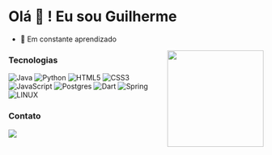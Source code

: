 <h1> Olá 🤙 ! Eu sou Guilherme</h1>

- 🌱 Em constante aprendizado
<!--
[![Blog](https://img.shields.io/badge/Java-ED8B00?style=for-the-badge&logo=openjdk&logoColor=white)](https://github.com/guilhermemelolima/algoritmos-java)
-->

<div>
    <a href="https://github.com/guilhermemelolima">
       <!-- <img align="center" height="180em"  src="https://github-readme-stats.vercel.app/api?username=guilhermemelolima&show_icons=true&theme=tokyonight" />-->
        <img align="right" height="190em"  src="https://github-readme-stats.vercel.app/api/top-langs/?username=guilhermemelolima&hide_progress=true&layout=compact&theme=tokyonight" />
    </a>
</div>

### Tecnologias

![Java](https://img.shields.io/badge/java-%23ED8B00.svg?style=for-the-badge&logo=java&logoColor=white) 
![Python](https://img.shields.io/badge/python-3670A0?style=for-the-badge&logo=python&logoColor=ffdd54) 
![HTML5](https://img.shields.io/badge/html5-%23E34F26.svg?style=for-the-badge&logo=html5&logoColor=white) 
![CSS3](https://img.shields.io/badge/css3-%231572B6.svg?style=for-the-badge&logo=css3&logoColor=white)
![JavaScript](https://img.shields.io/badge/javascript-%23323330.svg?style=for-the-badge&logo=javascript&logoColor=%23F7DF1E) 
![Postgres](https://img.shields.io/badge/postgres-%23316192.svg?style=for-the-badge&logo=postgresql&logoColor=white) 
![Dart](https://img.shields.io/badge/dart-%230175C2.svg?style=for-the-badge&logo=dart&logoColor=white)
![Spring](https://img.shields.io/badge/Spring-6DB33F?style=for-the-badge&logo=spring&logoColor=white)
![LINUX](https://img.shields.io/badge/Linux-FCC624?style=for-the-badge&logo=linux&logoColor=black)


### Contato
<div>
  <a href="https://br.linkedin.com/in/guilherme-melo-de-lima">
    <img src="https://img.shields.io/badge/LinkedIn-0077B5?style=for-the-badge&logo=linkedin&logoColor=white" />
  </a>
</div>
